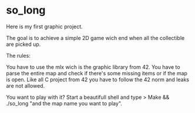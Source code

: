 # so_long
Here is my first graphic project.

The goal is to achieve a simple 2D game wich end when all the collectible are picked up.

The rules:

You have to use the mlx wich is the graphic library from 42.
You have to parse the entire map and check if there's some missing items or if the map is open.
Like all C project from 42 you have to follow the 42 norm and leaks are not allowed.

You want to play with it? Start a beautifull shell and type > Make && ./so_long "and the map name you want to play".
